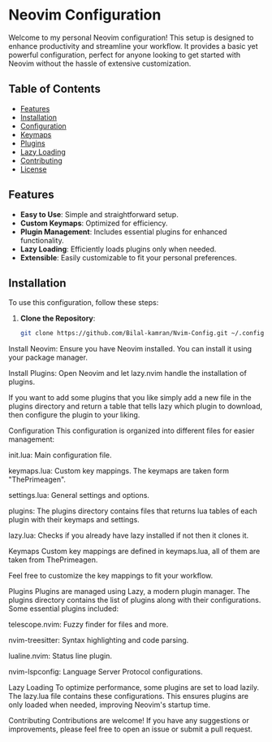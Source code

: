 # Neovim Configuration

Welcome to my personal Neovim configuration! This setup is designed to enhance productivity and streamline your workflow. It provides a basic yet powerful configuration, perfect for anyone looking to get started with Neovim without the hassle of extensive customization.

## Table of Contents
- [Features](#features)
- [Installation](#installation)
- [Configuration](#configuration)
- [Keymaps](#keymaps)
- [Plugins](#plugins)
- [Lazy Loading](#lazy-loading)
- [Contributing](#contributing)
- [License](#license)

## Features
- **Easy to Use**: Simple and straightforward setup.
- **Custom Keymaps**: Optimized for efficiency.
- **Plugin Management**: Includes essential plugins for enhanced functionality.
- **Lazy Loading**: Efficiently loads plugins only when needed.
- **Extensible**: Easily customizable to fit your personal preferences.

## Installation
To use this configuration, follow these steps:

1. **Clone the Repository**:
   ```sh
   git clone https://github.com/Bilal-kamran/Nvim-Config.git ~/.config/nvim
Install Neovim: Ensure you have Neovim installed. You can install it using your package manager.

Install Plugins: Open Neovim and let lazy.nvim handle the installation of plugins.

If you want to add some plugins that you like simply add a new file in the plugins directory and return a table that tells lazy which plugin to download, then configure the plugin to your liking.

Configuration
This configuration is organized into different files for easier management:

init.lua: Main configuration file.

keymaps.lua: Custom key mappings. The keymaps are taken form "ThePrimeagen".

settings.lua: General settings and options.

plugins: The plugins directory contains files that returns lua tables of each plugin with their keymaps and settings.

lazy.lua: Checks if you already have lazy installed if not then it clones it.

Keymaps
Custom key mappings are defined in keymaps.lua, all of them are taken from ThePrimeagen.

Feel free to customize the key mappings to fit your workflow.

Plugins
Plugins are managed using Lazy, a modern plugin manager. The plugins directory contains the list of plugins along with their configurations. Some essential plugins included:

telescope.nvim: Fuzzy finder for files and more.

nvim-treesitter: Syntax highlighting and code parsing.

lualine.nvim: Status line plugin.

nvim-lspconfig: Language Server Protocol configurations.

Lazy Loading
To optimize performance, some plugins are set to load lazily. The lazy.lua file contains these configurations. This ensures plugins are only loaded when needed, improving Neovim's startup time.

Contributing
Contributions are welcome! If you have any suggestions or improvements, please feel free to open an issue or submit a pull request.
